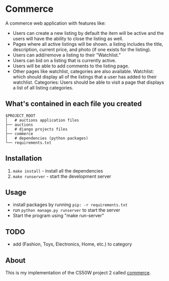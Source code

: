 # Commerce

A commerce web application with features like:

* Users can create a new listing by default the item will be active and the users will have the ability to close the listing as well.
* Pages where all active listings will be shown. a listing includes the title, description, current price, and photo (if one exists for the listing).
* Users can add/remove a listing to their “Watchlist.”
* Users can bid on a listing that is currently active.
* Users will be able to add comments to the listing page.
* Other pages like watchlist, categories are also available.
Watchlist: which should display all of the listings that a user has added to their watchlist.
Categories: Users should be able to visit a page that displays a list of all listing categories.

## What's contained in each file you created

```
$PROJECT_ROOT
│   # auctions application files
├── auctions
│   # django projects files
├── commerce
│   # dependencies (python packages)
└── requirements.txt
```


## Installation
1. ```make install``` - install all the dependencies
2. ```make runserver``` - start the development server


## Usage

* install packages by running `pip: -r requirements.txt`
* run `python manage.py runserver` to start the server
* Start the program using "make run-server"


## TODO

* add (Fashion, Toys, Electronics, Home, etc.) to category

## About

This is my implementation of the CS50W project 2 called [commerce](https://cs50.harvard.edu/web/2020/projects/2/commerce/).
